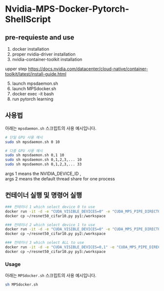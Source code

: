 # Nvidia-MPS-Docker-Pytorch-ShellScript

## pre-requieste and use

1. docker installation
2. proper nvidia-driver installation
3. nvidia-container-toolkit installation

upper step https://docs.nvidia.com/datacenter/cloud-native/container-toolkit/latest/install-guide.html 
  
5. launch mpsdaemon.sh
6. launch MPSdocker.sh
7. docker exec -it <container name> bash
8. run pytorch learning

## 사용법

아래는 `mpsdaemon.sh` 스크립트의 사용 예시입니다.

```bash
# 단일 GPU 사용 예시
sudo sh mpsdaemon.sh 0 10

# 다중 GPU 사용 예시
sudo sh mpsdaemon.sh 0,1 10
sudo sh mpsdaemon.sh 0,1,2,3,... 10
sudo sh mpsdaemon.sh 0,1,2,3,... 33
```

args 1 means the NVIDIA_DEVICE_ID , <br>
args 2 means the default thread share for one process


## 컨테이너 실행 및 명령어 실행

```bash
### 컨테이너 1 which select device 0 to use
docker run -it -d -e "CUDA_VISIBLE_DEVICES=0" -e "CUDA_MPS_PIPE_DIRECTORY=/tmp/nvidia-mps" -e "CUDA_MPS_LOG_DIRECTORY=/tmp/nvidia-log" --name py1 --gpus '"device=0"' -v /tmp/nvidia-mps:/tmp/nvidia-mps --ipc=host pytorch/pytorch:2.0.1-cuda11.7-cudnn8-runtime
docker cp ~/resnet50_cifar10.py py1:/workspace

### 컨테이너 2 which select device 1 to use
docker run -it -d -e "CUDA_VISIBLE_DEVICES=0" -e "CUDA_MPS_PIPE_DIRECTORY=/tmp/nvidia-mps" -e "CUDA_MPS_LOG_DIRECTORY=/tmp/nvidia-log" --name py2 --gpus '"device=1"' -v /tmp/nvidia-mps:/tmp/nvidia-mps --ipc=host pytorch/pytorch:2.0.1-cuda11.7-cudnn8-runtime
docker cp ~/resnet50_cifar10.py py2:/workspace

### 컨테이너 3 which select ALL to use
docker run -it -d -e "CUDA_VISIBLE_DEVICES=0,1" -e "CUDA_MPS_PIPE_DIRECTORY=/tmp/nvidia-mps" -e "CUDA_MPS_LOG_DIRECTORY=/tmp/nvidia-log" --name py3 --gpus all -v /tmp/nvidia-mps:/tmp/nvidia-mps --ipc=host pytorch/pytorch:2.0.1-cuda11.7-cudnn8-runtime
docker cp ~/resnet50_cifar10.py py3:/workspace
```
### Usage

아래는 `MPSdocker.sh` 스크립트의 사용 예시입니다.

```bash
sh MPSdocker.sh
```

